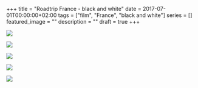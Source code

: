 +++
title =  "Roadtrip France - black and white"
date = 2017-07-01T00:00:00+02:00
tags = ["film", "France", "black and white"]
series = []
featured_image = ""
description = ""
draft = true
+++

![](/img/2017/RoadtripFrancBnW/RoadtripFranceBnW-1.jpg)

![](/img/2017/RoadtripFrancBnW/RoadtripFranceBnW-2.jpg)

![](/img/2017/RoadtripFrancBnW/RoadtripFranceBnW-3.jpg)

![](/img/2017/RoadtripFrancBnW/RoadtripFranceBnW-4.jpg)

![](/img/2017/RoadtripFrancBnW/RoadtripFranceBnW-5.jpg)
